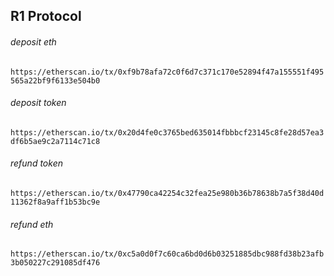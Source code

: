 ## R1 Protocol

###### deposit eth
`https://etherscan.io/tx/0xf9b78afa72c0f6d7c371c170e52894f47a155551f495565a22bf9f6133e504b0`
###### deposit token
`https://etherscan.io/tx/0x20d4fe0c3765bed635014fbbbcf23145c8fe28d57ea3df6b5ae9c2a7114c71c8`
###### refund token
`https://etherscan.io/tx/0x47790ca42254c32fea25e980b36b78638b7a5f38d40d11362f8a9aff1b53bc9e`
###### refund eth
`https://etherscan.io/tx/0xc5a0d0f7c60ca6bd0d6b03251885dbc988fd38b23afb3b050227c291085df476`